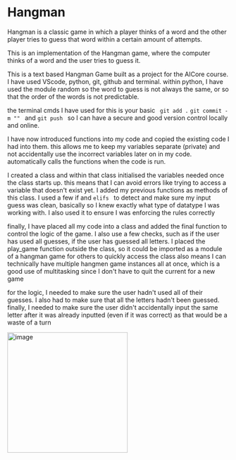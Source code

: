 
# Hangman
Hangman is a classic game in which a player thinks of a word and the other player tries to guess that word within a certain amount of attempts.

This is an implementation of the Hangman game, where the computer thinks of a word and the user tries to guess it. 


This is a text based Hangman Game built as a project for the AICore course. I have used VScode, python, git, github and terminal. within python, I have used the module random so the word to guess is not always the same, or so that the order of the words is not predictable.

the terminal cmds I have used for this is your basic ``` git add .``` ```git commit -m "" ``` and ```git push ``` so I can have a secure and good version control locally and online.


I have now introduced functions into my code and copied the existing code I had into them. this allows me to keep my variables separate (private) and not accidentally use the incorrect variables later on in my code. automatically calls the functions when the code is run.

I created a class and within that class initialised the variables needed once the class starts up. this means that I can avoid errors like trying to access a variable that doesn't exist yet. I added my previous functions as methods of this class.
I used a few if and ```elifs ``` to detect and make sure my input guess was clean, basically so I knew exactly what type of datatype I was working with.
I also used it to ensure I was enforcing the rules correctly

finally, I have placed all my code into a class and added the final function to control the logic of the game. I also use a few checks, such as if the user has used all guesses, if the user has guessed all letters.
I placed the play_game function outside the class, so it could be imported as a module of a hangman game for others to quickly access
the class also means I can technically have multiple hangmen game instances all at once, which is a good use of multitasking since I don't have to quit the current for a new game

for the logic, I needed to make sure the user hadn't used all of their guesses. I also had to make sure that all the letters hadn't been guessed.
finally, I needed to make sure the user didn't accidentally input the same letter after it was already inputted (even if it was correct) as that would be a waste of a turn


<img width="273" alt="image" src="https://github.com/AdjunxLynx/hangman/assets/117390288/dcfaebc9-7609-4c40-a89d-bdb118efa224">

